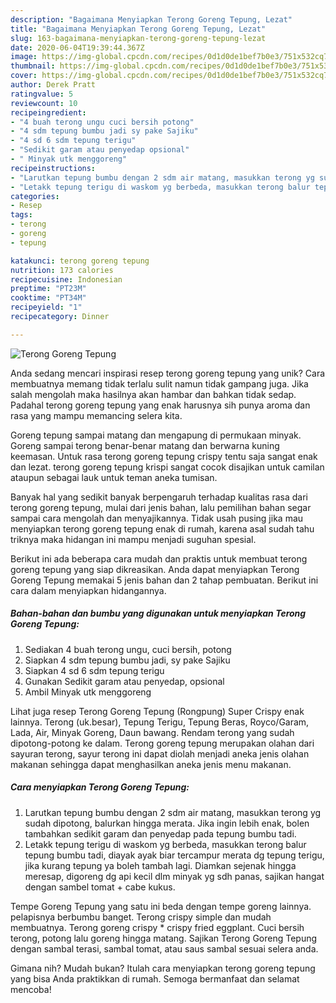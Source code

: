 ```yaml
---
description: "Bagaimana Menyiapkan Terong Goreng Tepung, Lezat"
title: "Bagaimana Menyiapkan Terong Goreng Tepung, Lezat"
slug: 163-bagaimana-menyiapkan-terong-goreng-tepung-lezat
date: 2020-06-04T19:39:44.367Z
image: https://img-global.cpcdn.com/recipes/0d1d0de1bef7b0e3/751x532cq70/terong-goreng-tepung-foto-resep-utama.jpg
thumbnail: https://img-global.cpcdn.com/recipes/0d1d0de1bef7b0e3/751x532cq70/terong-goreng-tepung-foto-resep-utama.jpg
cover: https://img-global.cpcdn.com/recipes/0d1d0de1bef7b0e3/751x532cq70/terong-goreng-tepung-foto-resep-utama.jpg
author: Derek Pratt
ratingvalue: 5
reviewcount: 10
recipeingredient:
- "4 buah terong ungu cuci bersih potong"
- "4 sdm tepung bumbu jadi sy pake Sajiku"
- "4 sd 6 sdm tepung terigu"
- "Sedikit garam atau penyedap opsional"
- " Minyak utk menggoreng"
recipeinstructions:
- "Larutkan tepung bumbu dengan 2 sdm air matang, masukkan terong yg sudah dipotong, balurkan hingga merata. Jika ingin lebih enak, bolen tambahkan sedikit garam dan penyedap pada tepung bumbu tadi."
- "Letakk tepung terigu di waskom yg berbeda, masukkan terong balur tepung bumbu tadi, diayak ayak biar tercampur merata dg tepung terigu, jika kurang tepung ya boleh tambah lagi. Diamkan sejenak hingga meresap, digoreng dg api kecil dlm minyak yg sdh panas, sajikan hangat dengan sambel tomat + cabe kukus."
categories:
- Resep
tags:
- terong
- goreng
- tepung

katakunci: terong goreng tepung 
nutrition: 173 calories
recipecuisine: Indonesian
preptime: "PT23M"
cooktime: "PT34M"
recipeyield: "1"
recipecategory: Dinner

---
```



![Terong Goreng Tepung](https://img-global.cpcdn.com/recipes/0d1d0de1bef7b0e3/751x532cq70/terong-goreng-tepung-foto-resep-utama.jpg)

Anda sedang mencari inspirasi resep terong goreng tepung yang unik? Cara membuatnya memang tidak terlalu sulit namun tidak gampang juga. Jika salah mengolah maka hasilnya akan hambar dan bahkan tidak sedap. Padahal terong goreng tepung yang enak harusnya sih punya aroma dan rasa yang mampu memancing selera kita.

Goreng tepung sampai matang dan mengapung di permukaan minyak. Goreng sampai terong benar-benar matang dan berwarna kuning keemasan. Untuk rasa terong goreng tepung crispy tentu saja sangat enak dan lezat. terong goreng tepung krispi sangat cocok disajikan untuk camilan ataupun sebagai lauk untuk teman aneka tumisan.

Banyak hal yang sedikit banyak berpengaruh terhadap kualitas rasa dari terong goreng tepung, mulai dari jenis bahan, lalu pemilihan bahan segar sampai cara mengolah dan menyajikannya. Tidak usah pusing jika mau menyiapkan terong goreng tepung enak di rumah, karena asal sudah tahu triknya maka hidangan ini mampu menjadi suguhan spesial.


Berikut ini ada beberapa cara mudah dan praktis untuk membuat terong goreng tepung yang siap dikreasikan. Anda dapat menyiapkan Terong Goreng Tepung memakai 5 jenis bahan dan 2 tahap pembuatan. Berikut ini cara dalam menyiapkan hidangannya.

<!--inarticleads1-->

##### Bahan-bahan dan bumbu yang digunakan untuk menyiapkan Terong Goreng Tepung:

1. Sediakan 4 buah terong ungu, cuci bersih, potong
1. Siapkan 4 sdm tepung bumbu jadi, sy pake Sajiku
1. Siapkan 4 sd 6 sdm tepung terigu
1. Gunakan Sedikit garam atau penyedap, opsional
1. Ambil  Minyak utk menggoreng


Lihat juga resep Terong Goreng Tepung (Rongpung) Super Crispy enak lainnya. Terong (uk.besar), Tepung Terigu, Tepung Beras, Royco/Garam, Lada, Air, Minyak Goreng, Daun bawang. Rendam terong yang sudah dipotong-potong ke dalam. Terong goreng tepung merupakan olahan dari sayuran terong, sayur terong ini dapat diolah menjadi aneka jenis olahan makanan sehingga dapat menghasilkan aneka jenis menu makanan. 

<!--inarticleads2-->

##### Cara menyiapkan Terong Goreng Tepung:

1. Larutkan tepung bumbu dengan 2 sdm air matang, masukkan terong yg sudah dipotong, balurkan hingga merata. Jika ingin lebih enak, bolen tambahkan sedikit garam dan penyedap pada tepung bumbu tadi.
1. Letakk tepung terigu di waskom yg berbeda, masukkan terong balur tepung bumbu tadi, diayak ayak biar tercampur merata dg tepung terigu, jika kurang tepung ya boleh tambah lagi. Diamkan sejenak hingga meresap, digoreng dg api kecil dlm minyak yg sdh panas, sajikan hangat dengan sambel tomat + cabe kukus.


Tempe Goreng Tepung yang satu ini beda dengan tempe goreng lainnya. pelapisnya berbumbu banget. Terong crispy simple dan mudah membuatnya. Terong goreng crispy * crispy fried eggplant. Cuci bersih terong, potong lalu goreng hingga matang. Sajikan Terong Goreng Tepung dengan sambal terasi, sambal tomat, atau saus sambal sesuai selera anda. 

Gimana nih? Mudah bukan? Itulah cara menyiapkan terong goreng tepung yang bisa Anda praktikkan di rumah. Semoga bermanfaat dan selamat mencoba!
